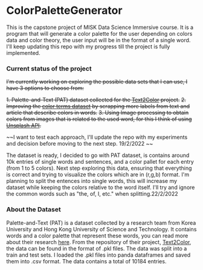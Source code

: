 # ColorPaletteGenerator
This is the capstone project of MISK Data Science Immersive course. It is a program that will generate a color palette for the user depending on colors data and color theory, the user input will be in the format of a single word. I'll keep updating this repo with my progress till the project is fully implemented. 

### Current status of the project
~~I'm currently working on exploring the possible data sets that I can use, I have 3 options to choose from:~~
 
 ~~1. Palette-and-Text (PAT) dataset collected for the [Text2Color](https://github.com/awesome-davian/Text2Colors) project.~~
 ~~2. Improving the [color terms dataset](https://www.kaggle.com/rtatman/color-terms-dataset) by scrapping more labels from text and article that describe colors in words.~~
 ~~3. Using Image processing to obtain colors from images that is related to the used word, for this I think of using [Unsplash API](https://unsplash.com/developers).~~
 
~~I want to test each approach, I'll update the repo with my experiments and decision before moving to the next step. 19/2/2022 ~~

The dataset is ready, I decided to go with PAT dataset, is contains around 10k entries of single words and sentences, and a color pallet for each entry (from 1 to 5 colors). Next step exploring this data, ensuring that everything is correct and trying to visualize the colors which are in (r,g,b) format.
I'm planning to split the entences  into single words, this will increase my dataset while keeping the colors relative to the word itself. I'll try and ignore the common words such as "the, of, I, etc." when splitting.22/2/2022

### About the Dataset
Palette-and-Text (PAT) is a dataset collected by a research team from Korea University and Hong Kong University of Science and Technology. It contains words and a color palette that represent these words, you can read more about their research [here](https://arxiv.org/abs/1804.04128). From the repository of their project, [Text2Color](https://github.com/awesome-davian/Text2Colors), the data can be found in the format of .pkl files. The data was split into a train and test sets. I loaded the .pkl files into panda dataframes and saved them into .csv format. The data contains a total of 10184 entries.


